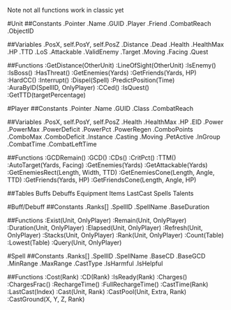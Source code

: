 Note not all functions work in classic yet

#Unit
##Constants
.Pointer
.Name
.GUID
.Player
.Friend
.CombatReach
.ObjectID

##Variables
.PosX, self.PosY, self.PosZ
.Distance
.Dead
.Health
.HealthMax
.HP
.TTD
.LoS
.Attackable
.ValidEnemy
.Target
.Moving
.Facing
.Quest

##Functions
:GetDistance(OtherUnit)
:LineOfSight(OtherUnit)
:IsEnemy()
:IsBoss()
:HasThreat()
:GetEnemies(Yards)
:GetFriends(Yards, HP)
:HardCC()
:Interrupt()
:Dispel(Spell)
:PredictPosition(Time)
:AuraByID(SpellID, OnlyPlayer)
:CCed()
:IsQuest()
:GetTTD(targetPercentage)

#Player
##Constants
.Pointer
.Name
.GUID
.Class
.CombatReach

##Variables
.PosX, self.PosY, self.PosZ
.Health
.HealthMax
.HP
.EID
.Power
.PowerMax
.PowerDeficit
.PowerPct
.PowerRegen
.ComboPoints
.ComboMax
.ComboDeficit
.Instance
.Casting
.Moving
.PetActive
.InGroup
.CombatTime
.CombatLeftTime

##Functions
:GCDRemain()
:GCD()
:CDs()
:CritPct()
:TTM()
:AutoTarget(Yards, Facing)
:GetEnemies(Yards)
:GetAttackable(Yards)
:GetEnemiesRect(Length, Width, TTD)
:GetEnemiesCone(Length, Angle, TTD)
:GetFriends(Yards, HP)
:GetFriendsCone(Length, Angle, HP)

##Tables
Buffs
Debuffs
Equipment
Items
LastCast
Spells
Talents

#Buff/Debuff
##Constants
.Ranks[]
.SpellID
.SpellName
.BaseDuration

##Functions
:Exist(Unit, OnlyPlayer)
:Remain(Unit, OnlyPlayer)
:Duration(Unit, OnlyPlayer)
:Elapsed(Unit, OnlyPlayer)
:Refresh(Unit, OnlyPlayer)
:Stacks(Unit, OnlyPlayer)
:Rank(Unit, OnlyPlayer)
:Count(Table)
:Lowest(Table)
:Query(Unit, OnlyPlayer)

#Spell
##Constants
.Ranks[]
.SpellID
.SpellName
.BaseCD
.BaseGCD
.MinRange
.MaxRange
.CastType
.IsHarmful
.IsHelpful

##Functions
:Cost(Rank)
:CD(Rank)
:IsReady(Rank)
:Charges()
:ChargesFrac()
:RechargeTime()
:FullRechargeTime()
:CastTime(Rank)
:LastCast(Index)
:Cast(Unit, Rank)
:CastPool(Unit, Extra, Rank)
:CastGround(X, Y, Z, Rank)